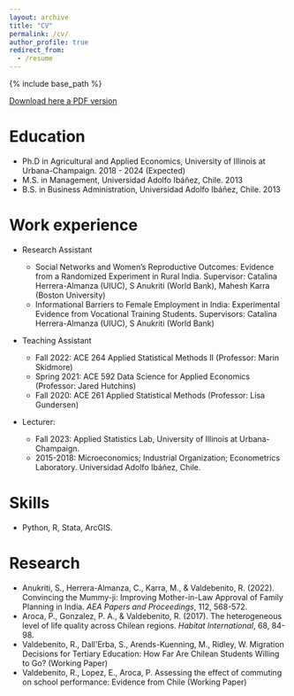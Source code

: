```yaml
---
layout: archive
title: "CV"
permalink: /cv/
author_profile: true
redirect_from:
  - /resume
---
```


{% include base_path %}

[Download here a PDF version](https://www.dropbox.com/scl/fi/5nogz09a3imk6m2osb52t/RValdebenito_CV_July2023.pdf?rlkey=22lj37abwg5bn240znn7xs49t&dl=0)

Education
======
* Ph.D in Agricultural and Applied Economics, University of Illinois at Urbana-Champaign. 2018 - 2024 (Expected)
* M.S. in Management, Universidad Adolfo Ibáñez, Chile. 2013
* B.S. in Business Administration, Universidad Adolfo Ibáñez, Chile. 2013

Work experience
======
* Research Assistant 
  * Social Networks and Women’s Reproductive Outcomes: Evidence from a Randomized Experiment in Rural India. Supervisor: Catalina Herrera-Almanza (UIUC), S Anukriti (World Bank), Mahesh Karra (Boston University)
  * Informational Barriers to Female Employment in India: Experimental Evidence from Vocational Training Students. Supervisors: Catalina Herrera-Almanza (UIUC), S Anukriti (World Bank)

* Teaching Assistant
  * Fall 2022: ACE 264 Applied Statistical Methods II (Professor: Marin Skidmore)    
  * Spring 2021: ACE 592 Data Science for Applied Economics (Professor: Jared Hutchins)
  * Fall 2020: ACE 261 Applied Statistical Methods (Professor: Lisa Gundersen)

* Lecturer:
  * Fall 2023: Applied Statistics Lab, University of Illinois at Urbana-Champaign.   
  * 2015-2018: Microeconomics; Industrial Organization; Econometrics Laboratory. Universidad Adolfo Ibáñez, Chile. 

Skills
======
* Python, R, Stata, ArcGIS. 

Research
======
* Anukriti, S., Herrera-Almanza, C., Karra, M., & Valdebenito, R. (2022). Convincing the Mummy-ji: Improving Mother-in-Law Approval of Family Planning in India. *AEA Papers and Proceedings*, 112,  568-572.
* Aroca, P., Gonzalez, P. A., & Valdebenito, R. (2017). The heterogeneous level of life quality across Chilean regions. *Habitat International*, 68, 84-98.
* Valdebenito, R., Dall'Erba, S., Arends-Kuenning, M., Ridley, W. Migration Decisions for Tertiary Education: How Far Are Chilean Students Willing to Go? (Working Paper)
* Valdebenito, R., Lopez, E., Aroca, P. Assessing the effect of commuting on school performance: Evidence from Chile (Working Paper)
